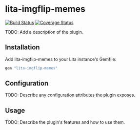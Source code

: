 # lita-imgflip-memes

[![Build Status](https://travis-ci.org/dpritchett/lita-imgflip-memes.svg?branch=master)](https://travis-ci.org/dpritchett/lita-imgflip-memes)
[![Coverage Status](https://coveralls.io/repos/dpritchett/lita-imgflip-memes/badge.svg)](https://coveralls.io/r/dpritchett/lita-imgflip-memes)

TODO: Add a description of the plugin.

## Installation

Add lita-imgflip-memes to your Lita instance's Gemfile:

``` ruby
gem "lita-imgflip-memes"
```

## Configuration

TODO: Describe any configuration attributes the plugin exposes.

## Usage

TODO: Describe the plugin's features and how to use them.

